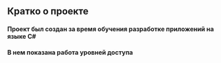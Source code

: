 ## Кратко о проекте
#### Проект был создан за время обучения разработке приложений на языке С#
#### В нем показана работа уровней доступа

